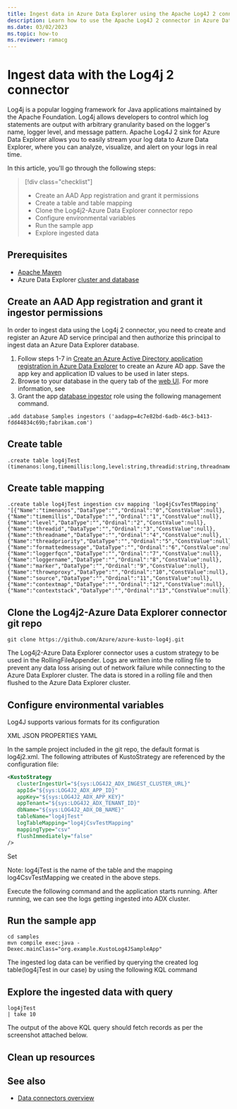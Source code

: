 ```yaml
---
title: Ingest data in Azure Data Explorer using the Apache Log4J 2 connector
description: Learn how to use the Apache Log4J 2 connector in Azure Data Explorer.
ms.date: 03/02/2023
ms.topic: how-to
ms.reviewer: ramacg
---
```

# Ingest data with the Log4j 2 connector

Log4j is a popular logging framework for Java applications maintained by the Apache Foundation. Log4j allows developers to control which log statements are output with arbitrary granularity based on the logger's name, logger level, and message pattern. Apache Log4J 2 sink for Azure Data Explorer allows you to easily stream your log data to Azure Data Explorer, where you can analyze, visualize, and alert on your logs in real time. 

In this article, you'll go through the following steps:

> [!div class="checklist"]
> * Create an AAD App registration and grant it permissions
> * Create a table and table mapping
> * Clone the Log4j2-Azure Data Explorer connector repo
> * Configure environmental variables
> * Run the sample app
> * Explore ingested data

## Prerequisites

* [Apache Maven](https://maven.apache.org/)
* Azure Data Explorer [cluster and database](create-cluster-database-portal.md)

## Create an AAD App registration and grant it ingestor permissions

In order to ingest data using the Log4j 2 connector, you need to create and register an Azure AD service principal and then authorize this principal to ingest data an Azure Data Explorer database.

1. Follow steps 1-7 in [Create an Azure Active Directory application registration in Azure Data Explorer](provision-azure-ad-app.md) to create an Azure AD app. Save the app key and application ID values to be used in later steps.
1. Browse to your database in the query tab of the [web UI](https://dataexplorer.azure.com/). For more information, see 
1. Grant the app [database ingestor](kusto/management/access-control/role-based-access-control.md) role using the following management command.

```kusto
.add database Samples ingestors ('aadapp=4c7e82bd-6adb-46c3-b413-fdd44834c69b;fabrikam.com')
```

## Create table

```kusto
.create table log4jTest (timenanos:long,timemillis:long,level:string,threadid:string,threadname:string,threadpriority:int,formattedmessage:string,loggerfqcn:string,loggername:string,marker:string,thrownproxy:string,source:string,contextmap:string,contextstack:string)
```

## Create table mapping

```kusto
.create table log4jTest ingestion csv mapping 'log4jCsvTestMapping' '[{"Name":"timenanos","DataType":"","Ordinal":"0","ConstValue":null},{"Name":"timemillis","DataType":"","Ordinal":"1","ConstValue":null},{"Name":"level","DataType":"","Ordinal":"2","ConstValue":null},{"Name":"threadid","DataType":"","Ordinal":"3","ConstValue":null},{"Name":"threadname","DataType":"","Ordinal":"4","ConstValue":null},{"Name":"threadpriority","DataType":"","Ordinal":"5","ConstValue":null},{"Name":"formattedmessage","DataType":"","Ordinal":"6","ConstValue":null},{"Name":"loggerfqcn","DataType":"","Ordinal":"7","ConstValue":null},{"Name":"loggername","DataType":"","Ordinal":"8","ConstValue":null},{"Name":"marker","DataType":"","Ordinal":"9","ConstValue":null},{"Name":"thrownproxy","DataType":"","Ordinal":"10","ConstValue":null},{"Name":"source","DataType":"","Ordinal":"11","ConstValue":null},{"Name":"contextmap","DataType":"","Ordinal":"12","ConstValue":null},{"Name":"contextstack","DataType":"","Ordinal":"13","ConstValue":null}]'
```

## Clone the Log4j2-Azure Data Explorer connector git repo


```git bash
git clone https://github.com/Azure/azure-kusto-log4j.git
```

The Log4j2-Azure Data Explorer connector uses a custom strategy to be used in the RollingFileAppender. Logs are written into the rolling file to prevent any data loss arising out of network failure while connecting to the Azure Data Explorer cluster. The data is stored in a rolling file and then flushed to the Azure Data Explorer cluster.

## Configure environmental variables

Log4J supports various formats for its configuration

XML
JSON
PROPERTIES
YAML

In the sample project included in the git repo, the default format is log4j2.xml. The following attributes of KustoStrategy are referenced by the configuration file:

``` xml
<KustoStrategy
   clusterIngestUrl="${sys:LOG4J2_ADX_INGEST_CLUSTER_URL}"
   appId="${sys:LOG4J2_ADX_APP_ID}"
   appKey="${sys:LOG4J2_ADX_APP_KEY}"
   appTenant="${sys:LOG4J2_ADX_TENANT_ID}"
   dbName="${sys:LOG4J2_ADX_DB_NAME}"
   tableName="log4jTest"
   logTableMapping="log4jCsvTestMapping"
   mappingType="csv"
   flushImmediately="false"
/>
```

Set 

Note: log4jTest is the name of the table and the mapping log4CsvTestMapping we created in the above steps.

Execute the following command and the application starts running. After running, we can see the logs getting ingested into ADX cluster.

## Run the sample app

```
cd samples
mvn compile exec:java -Dexec.mainClass="org.example.KustoLog4JSampleApp" 
```

The ingested log data can be verified by querying the created log table(log4jTest in our case) by using the following KQL command

## Explore the ingested data with query

```kusto
log4jTest 
| take 10
```

The output of the above KQL query should fetch records as per the screenshot attached below.

## Clean up resources



## See also

* [Data connectors overview](connector-overview.md)